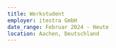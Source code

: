 ```yaml
---
title: Werkstudent
employer: itestra GmbH
date_range: Februar 2024 - Heute
location: Aachen, Deutschland
---
```

